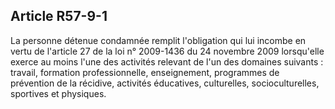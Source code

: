 Article R57-9-1
----
La personne détenue condamnée remplit l'obligation qui lui incombe en vertu de
l'article 27 de la loi n° 2009-1436 du 24 novembre 2009 lorsqu'elle exerce au
moins l'une des activités relevant de l'un des domaines suivants : travail,
formation professionnelle, enseignement, programmes de prévention de la
récidive, activités éducatives, culturelles, socioculturelles, sportives et
physiques.
